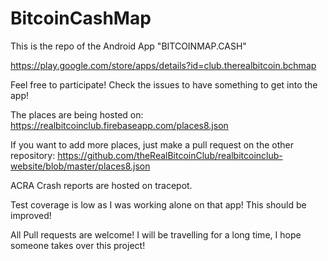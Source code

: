 # BitcoinCashMap

This is the repo of the Android App "BITCOINMAP.CASH"

https://play.google.com/store/apps/details?id=club.therealbitcoin.bchmap

Feel free to participate! Check the issues to have something to get into the app!

The places are being hosted on:
https://realbitcoinclub.firebaseapp.com/places8.json

If you want to add more places, just make a pull request on the other repository:
https://github.com/theRealBitcoinClub/realbitcoinclub-website/blob/master/places8.json

ACRA Crash reports are hosted on tracepot.

Test coverage is low as I was working alone on that app! This should be improved!

All Pull requests are welcome! I will be travelling for a long time, I hope someone takes over this project!
